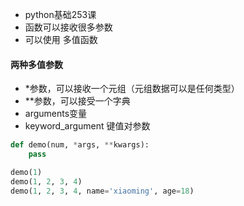 - python基础253课
- 函数可以接收很多参数
- 可以使用 多值函数

#### 两种多值参数

- *参数，可以接收一个元组（元组数据可以是任何类型）
- **参数，可以接受一个字典
- arguments变量
- keyword_argument 键值对参数

```python
def demo(num, *args, **kwargs):
	pass

demo(1)
demo(1, 2, 3, 4)
demo(1, 2, 3, 4, name='xiaoming', age=18)
```

